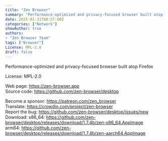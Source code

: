 ```yaml
---
title: "Zen Browser"
summary: "Performance-optimized and privacy-focused browser built atop Firefox"
date: 2025-01-31T08:57:00Z
categories: ["Network"]
showAuthor: true
authors:
- "Zen Browser Team"
tags: ["Browser"]
License: MPL-2.0
draft: false
---
```


Performance-optimized and privacy-focused browser built atop Firefox

License: MPL-2.0

Web page: <https://zen-browser.app>  
Source code: <https://github.com/zen-browser/desktop>

Become a sponsor: <https://patreon.com/zen_browser>  
Translate: <https://crowdin.com/project/zen-browser>  
Report the bug: <https://github.com/zen-browser/desktop/issues/new>  
Download:   x86_64: <https://github.com/zen-browser/desktop/releases/download/1.7.4b/zen-x86_64.AppImage>  
            arm64: <https://github.com/zen-browser/desktop/releases/download/1.7.4b/zen-aarch64.AppImage>
